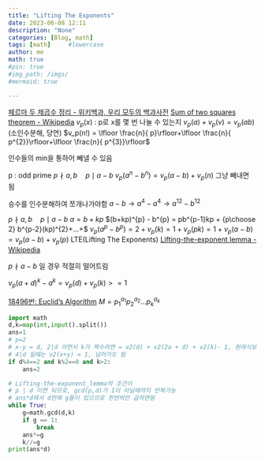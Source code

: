 ```yaml
---
title: "Lifting The Exponents"
date: 2023-06-08 12:11
description: "None"
categories: [Blog, math]
tags: [math]     #lowercase
author: me
math: true
#pin: true
#img_path: /imgs/
#mermaid: true

---
```


[페르마 두 제곱수 정리 - 위키백과, 우리 모두의 백과사전](https://ko.wikipedia.org/wiki/%ED%8E%98%EB%A5%B4%EB%A7%88_%EB%91%90_%EC%A0%9C%EA%B3%B1%EC%88%98_%EC%A0%95%EB%A6%AC)
[Sum of two squares theorem - Wikipedia](https://en.wikipedia.org/wiki/Sum_of_two_squares_theorem)
$v_p(x)$ : p로 x를 몇 번 나눌 수 있는지
$v_p(a) + v_p(v) = v_p(ab)$ (소인수분해, 당연)
$v_p(n!) = \lfloor \frac{n}{ p}\rfloor+\lfloor \frac{n}{ p^{2}}\rfloor+\lfloor \frac{n}{ p^{3}}\rfloor$

인수들의 min을 통하어 빼낼 수 있음

p : odd prime
$p \nmid a,b \quad p\mid a-b$
$v_p(a^n-b^n)=v_{p}(a-b)+v_p(n)$
그냥 빼내면 됨

승수를 인수분해하여 쪼개나가야함
$a - b \rightarrow a^4 - a^4 \rightarrow a^{12}-b^{12}$

$p \nmid a,b \quad p\mid a-b$
$a=b+kp$
$(b+kp)^{p} - b^{p} = pb^{p-1}kp + {p\choose 2} b^{p-2}(kp)^{2}+...+$
$v_p(a^p-b^p) = 2 + v_p(k) = 1+v_p(pk) = 1+v_p(a-b) = v_p(a-b)+v_p(p)$
LTE(Lifting The Exponents)
[Lifting-the-exponent lemma - Wikipedia](https://en.wikipedia.org/wiki/Lifting-the-exponent_lemma)

$p\nmid a-b$ 일 경우 적절히 떨어트림

$v_{p}(a+d)^{k} - a^{k} = v_p(d)+v_p(k) >= 1$

[18496번: Euclid’s Algorithm](https://www.acmicpc.net/problem/18496)
$M = p_{1}^{a_{1}}p_{2}^{a_{2}}...p_{k}^{a_{k}}$

```python
import math
d,k=map(int,input().split())
ans=1
# p=2
# x-y = d, 2|d 이면서 k가 짝수라면 = v2(d) + v2(2a + d) + v2(k)- 1, 원래식보다 1큼, 2로 시작
# 4|d 일때는 v2(x+y) = 1, 넘어가도 됨
if d%4==2 and k%2==0 and k>2:
	ans=2

# Lifting-the-exponent_lemma의 조건이
# p | d 이면 되므로, gcd(p,d)가 1이 아닐때까지 반복가능
# ans*d에서 d안에 g들이 있으므로 한번씩만 곱하면됨
while True:
	g=math.gcd(d,k)
	if g == 1:
		break
	ans*=g
	k//=g
print(ans*d)
```

